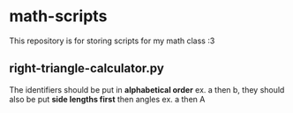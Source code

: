 # math-scripts

This repository is for storing scripts for my math class :3

## right-triangle-calculator.py

The identifiers should be put in **alphabetical order** ex. a then b, they should also be put **side lengths first** then angles ex. a then A